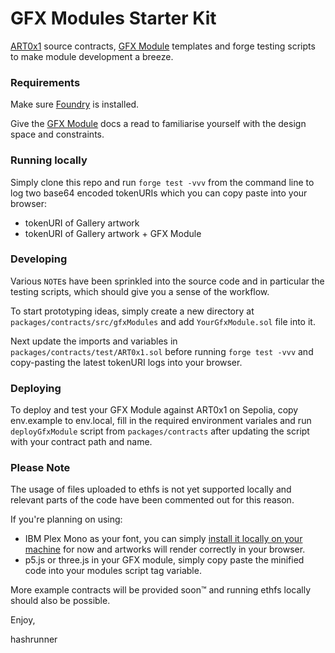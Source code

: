 # GFX Modules Starter Kit

[ART0x1](https://www.art0x1.com/) source contracts, [GFX Module](https://www.art0x1.com/learn/gfx-modules) templates and forge testing scripts to make module development a breeze.

### Requirements

Make sure [Foundry](https://book.getfoundry.sh/getting-started/installation) is installed.

Give the [GFX Module](https://www.art0x1.com/learn/gfx-modules) docs a read to familiarise yourself with the design space and constraints.

### Running locally

Simply clone this repo and run `forge test -vvv` from the command line to log two base64 encoded tokenURIs which you can copy paste into your browser:

- tokenURI of Gallery artwork
- tokenURI of Gallery artwork + GFX Module

### Developing

Various `NOTE`s have been sprinkled into the source code and in particular the testing scripts, which should give you a sense of the workflow.

To start prototyping ideas, simply create a new directory at `packages/contracts/src/gfxModules` and add `YourGfxModule.sol` file into it.

Next update the imports and variables in `packages/contracts/test/ART0x1.sol` before running `forge test -vvv` and copy-pasting the latest tokenURI logs into your browser.

### Deploying

To deploy and test your GFX Module against ART0x1 on Sepolia, copy env.example to env.local, fill in the required environment variales and run `deployGfxModule` script from `packages/contracts` after updating the script with your contract path and name.

### Please Note

The usage of files uploaded to ethfs is not yet supported locally and relevant parts of the code have been commented out for this reason.

If you're planning on using:
- IBM Plex Mono as your font, you can simply [install it locally on your machine](https://github.com/IBM/plex/releases) for now and artworks will render correctly in your browser.
- p5.js or three.js in your GFX module, simply copy paste the minified code into your modules script tag variable.

More example contracts will be provided soon™ and running ethfs locally should also be possible.

Enjoy,

hashrunner

